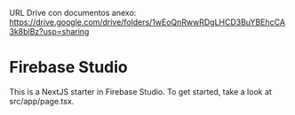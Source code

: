 
URL Drive con documentos anexo:
https://drive.google.com/drive/folders/1wEoQnRwwRDgLHCD3BuYBEhcCA3k8blBz?usp=sharing


# Firebase Studio
This is a NextJS starter in Firebase Studio.
To get started, take a look at src/app/page.tsx.


